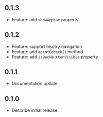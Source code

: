 ## 0.1.3

* Feature: add `showAppbar` property

## 0.1.2

* Feature: support hisotry navigation
* Feature: add `agentGoback()` method
* Feature: add `isBackButtonVisible` property

## 0.1.1

* Documentation update

## 0.1.0

* Describe initial release.
